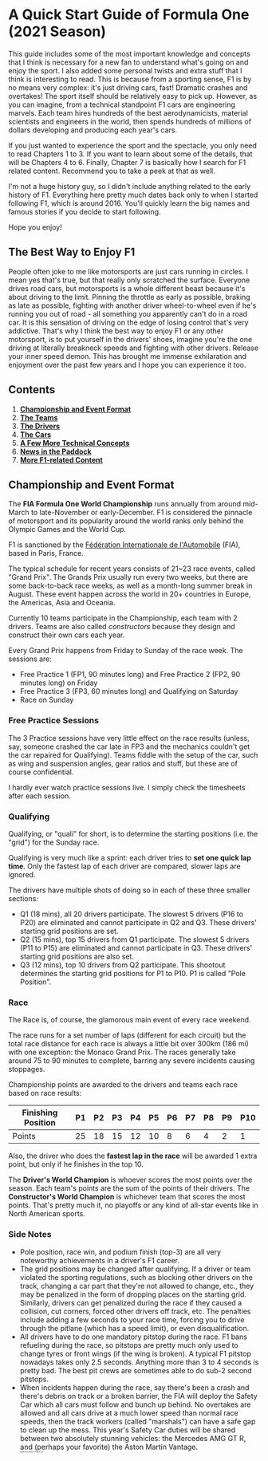 # A Quick Start Guide of Formula One (2021 Season)

This guide includes some of the most important knowledge and concepts that I think is necessary for a new fan to understand what's going on and enjoy the sport. I also added some personal twists and extra stuff that I think is interesting to read. This is because from a sporting sense, F1 is by no means very complex: it's just driving cars, fast! Dramatic crashes and overtakes! The sport itself should be relatively easy to pick up. However, as you can imagine, from a technical standpoint F1 cars are engineering marvels. Each team hires hundreds of the best aerodynamicists, material scientists and engineers in the world, then spends hundreds of millions of dollars developing and producing each year's cars.

If you just wanted to experience the sport and the spectacle, you only need to read Chapters 1 to 3. If you want to learn about some of the details, that will be Chapters 4 to 6. Finally, Chapter 7 is basically how I search for F1 related content. Recommend you to take a peek at that as well.

I'm not a huge history guy, so I didn't include anything related to the early history of F1. Everything here pretty much dates back only to when I started following F1, which is around 2016. You'll quickly learn the big names and famous stories if you decide to start following.

Hope you enjoy!

## The Best Way to Enjoy F1

People often joke to me like motorsports are just cars running in circles. I mean yes that's true, but that really only scratched the surface. Everyone drives road cars, but motorsports is a whole different beast because it's about driving to the limit. Pinning the throttle as early as possible, braking as late as possible, fighting with another driver wheel-to-wheel even if he's running you out of road - all something you apparently can't do in a road car. It is this sensation of driving on the edge of losing control that's very addictive. That's why I think the best way to enjoy F1 or any other motorsport, is to put yourself in the drivers' shoes, imagine you're the one driving at literally breakneck speeds and fighting with other drivers. Release your inner speed demon. This has brought me immense exhilaration and enjoyment over the past few years and I hope you can experience it too.

## Contents

1. [**Championship and Event Format**](#championship-and-event-format)
3. [**The Teams**](#the-teams)
4. [**The Drivers**](#the-drivers)
4. [**The Cars**](#the-cars)
6. [**A Few More Technical Concepts**](#more-technical-concepts)
7. [**News in the Paddock**](#news-in-the-paddock)
8. [**More F1-related Content**](#more-f1-related-content)

## Championship and Event Format

The **FIA Formula One World Championship** runs annually from around mid-March to late-November or early-December. F1 is considered the pinnacle of motorsport and its popularity around the world ranks only behind the Olympic Games and the World Cup.

F1 is sanctioned by the [Fédération Internationale de l'Automobile](https://en.wikipedia.org/wiki/Fédération_Internationale_de_l'Automobile) (FIA), based in Paris, France.

The typical schedule for recent years consists of 21~23 race events, called "Grand Prix". The Grands Prix usually run every two weeks, but there are some back-to-back race weeks, as well as a month-long summer break in August. These event happen across the world in 20+ countries in Europe, the Americas, Asia and Oceania.

Currently 10 teams participate in the Championship, each team with 2 drivers. Teams are also called *constructors* because they design and construct their own cars each year.

Every Grand Prix happens from Friday to Sunday of the race week. The sessions are:

- Free Practice 1 (FP1, 90 minutes long) and Free Practice 2 (FP2, 90 minutes long) on Friday
- Free Practice 3 (FP3, 60 minutes long) and Qualifying on Saturday
- Race on Sunday

### Free Practice Sessions

The 3 Practice sessions have very little effect on the race results (unless, say, someone crashed the car late in FP3 and the mechanics couldn't get the car repaired for Qualifying). Teams fiddle with the setup of the car, such as wing and suspension angles, gear ratios and stuff, but these are of course confidential.

I hardly ever watch practice sessions live. I simply check the timesheets after each session.

### Qualifying

Qualifying, or "quali" for short, is to determine the starting positions (i.e. the "grid") for the Sunday race.

Qualifying is very much like a sprint: each driver tries to **set one quick lap time**. Only the fastest lap of each driver are compared, slower laps are ignored.

The drivers have multiple shots of doing so in each of these three smaller sections:

- Q1 (18 mins), all 20 drivers participate. The slowest 5 drivers (P16 to P20) are eliminated and cannot participate in Q2 and Q3. These drivers' starting grid positions are set.
- Q2 (15 mins), top 15 drivers from Q1 participate. The slowest 5 drivers (P11 to P15) are eliminated and cannot participate in Q3. These drivers' starting grid positions are also set.
- Q3 (12 mins), top 10 drivers from Q2 participate. This shootout determines the starting grid positions for P1 to P10. P1 is called "Pole Position".

### Race

The Race is, of course, the glamorous main event of every race weekend.

The race runs for a set number of laps (different for each circuit) but the total race distance for each race is always a little bit over 300km (186 mi) with one exception: the Monaco Grand Prix. The races generally take around 75 to 90 minutes to complete, barring any severe incidents causing stoppages.

Championship points are awarded to the drivers and teams each race based on race results:

| Finishing Position | P1   | P2   | P3   | P4   | P5   | P6   | P7   | P8   | P9   | P10  |
| ------------------ | ---- | ---- | ---- | ---- | ---- | ---- | ---- | ---- | ---- | ---- |
| Points             | 25   | 18   | 15   | 12   | 10   | 8    | 6    | 4    | 2    | 1    |

Also, the driver who does the **fastest lap in the race** will be awarded 1 extra point, but only if he finishes in the top 10.

The **Driver's World Champion** is whoever scores the most points over the season. Each team's points are the sum of the points of their drivers. The **Constructor's World Champion** is whichever team that scores the most points. That's pretty much it, no playoffs or any kind of all-star events like in North American sports.

### Side Notes

* Pole position, race win, and podium finish (top-3) are all very noteworthy achievements in a driver's F1 career.
* The grid positions may be changed after qualifying. If a driver or team violated the sporting regulations, such as blocking other drivers on the track, changing a car part that they're not allowed to change, etc., they may be penalized in the form of dropping places on the starting grid. Similarly, drivers can get penalized during the race if they caused a collision, cut corners, forced other drivers off track, etc. The penalties include adding a few seconds to your race time, forcing you to drive through the pitlane (which has a speed limit), or even disqualification.
* All drivers have to do one mandatory pitstop during the race. F1 bans refueling during the race, so pitstops are pretty much only used to change tyres or front wings (if the wing is broken). A typical F1 pitstop nowadays takes only 2.5 seconds. Anything more than 3 to 4 seconds is pretty bad. The best pit crews are sometimes able to do sub-2 second pitstops.
* When incidents happen during the race, say there's been a crash and there's debris on track or a broken barrier, the FIA will deploy the Safety Car which all cars must follow and bunch up behind. No overtakes are allowed and all cars drive at a much lower speed than normal race speeds, then the track workers (called "marshals") can have a safe gap to clean up the mess. This year's Safety Car duties will be shared between two absolutely stunning vehicles: the Mercedes AMG GT R, and (perhaps your favorite) the Aston Martin Vantage.  
  <img src="./pics/safetycar1.jpg" alt="Mercedes AMG GT R Safety Car" style="zoom: 20%; width:50%;" />  
  <img src=".\pics\safetycar2.jpg" alt="Aston Martin DBX" style="zoom: 20%; width:50%;" />

## The Teams

The 10 teams are, of course, where all the stories revolve around. There are the famous ones with a long history such as Ferrari and McLaren, and newcomers (relatively speaking) like Red Bull and Haas. Here is a quick rundown of all the teams.

### The Big Three

#### Mercedes

![Mercedes-AMG F1 W12 E Performance](./pics/mercedes.jpg){ zoom: 20%; width: 50%;}

Drivers for 2021: [Lewis Hamilton (#44)](#lewis-hamilton-44), [Valtteri Bottas (#77)](#valtteri-bottas-77)

2020 Constructor's Standing: 1st

The all-conquering, dominant Mercedes team has been the team to beat for the past few years. They are double World Champions (Constructor and Driver) 7 seasons in a row (2014-2020), and are still favorites coming into the 2021 season. They have a superb team that developed the best power units and fastest cars of this era. They have Lewis Hamilton, one of the best drivers in F1 history, to drive for them. It's *almost* like they are unbeatable, since they hardly make any mistakes during the race. However, in the past couple of seasons, a trend seems to be developing that when they actually do make mistakes, they make huge ones, which produced several truly thrilling and memorable races (['19 German GP](https://www.youtube.com/watch?v=RYHQmBULhLc), ['20 Italian GP](https://www.youtube.com/watch?v=TB5yhZdF8SI), ['20 Sakhir GP](https://www.youtube.com/watch?v=H0zwR2drgV4)). As their lovable German team principal Toto Wolff would say, "[a colossal f**k-up](https://www.youtube.com/watch?v=CmffVyNMS6w)".

Because of their dominance (and maybe also their black livery) they are often seen as the villains and antagonists that everyone wants to beat.

#### Ferrari

![Scuderia Ferrari SF21](./pics/ferrari.jpg){ zoom: 20%; width: 50%;}

Drivers for 2021: [Charles Leclerc (#16)](#charles-leclerc-16), Carlos Sainz Jr. (#55)

2020 Constructor's Standing: 6th

The famous red car. Ferrari is the team with the longest history in F1, and also the most success. It's often said that other teams such as Mercedes participate in F1 to help advertise and sell their road cars, but Ferrari sells road cars to fund their participation in F1. Such is their dedication to the sport over the many decades. However, for the past dozen years they have not had Championship success. They won their last Driver's and Constructor's Champion all the way back in 2007. They were usually able to stay Top-3 in the Constructor's standings, and were even able to challenge Mercedes from 2017 to 2019, but a series of driver errors and strategic mistakes during the race sank their championship hopes. Fans joke that it's all part of the "Ferrari master plan".

2020 Season wasn't kind to them as their car performance dropped significantly, mostly because they broke regulations with their power unit and got caught. It's difficult to see them return to Top-3 in 2021, but their fans (called the "Tifosi") are still extremely passionate as always.

#### Red Bull Racing

![Red Bull Racing RB16B](./pics/rbr.jpg){ zoom: 20%; width: 50%;}

Drivers for 2021: [Max Verstappen (#33)](#max-verstappen-33), [Sergio Perez (#11)](#sergio-perez-11)

2020 Constructor's Standing: 2nd

My favorite team in F1. They are the fun-loving cool guys and mavericks of the F1 grid. Funded by a "fizzy drinks" company, not a lot of people thought they would succeed when they joined F1 in 2005, but they did, winning 4 consecutive double World Champions from 2010 to 2013. Like Ferrari, they were able to stay competitive over the years. They were unable to challenge Mercedes recently, mostly because of weaker power units, which is not their fault because they did not develop the PUs (more on that [later](#power-unit)). Even with a weaker car, they are able to grab race wins from Mercedes or Ferrari because of their excellent execution during the race. They also have a very good young driver's development program which produced multiple F1 superstars currently on the grid (Verstappen, Vettel, Ricciardo).

### The Midfield

#### McLaren

![McLaren MCL35M](./pics/mclaren.jpg){ zoom: 20%; width: 50%;}

Drivers for 2021: [Daniel Ricciardo (#3)](#daniel-ricciardo-3), [Lando Norris (#4)](#lando-norris-4)

2020 Constructor's Standings: 3rd

McLaren is also one of the more historical teams in F1. Senna, Lewis Hamilton and many other Championship-winning drivers used to drive for them. They've had a few really tough years around 2015-2018, but thanks to a major shake up in the team and driver changes, they recovered their form in the past two seasons and should continue to improve this year. They currently have arguably the most popular driver line up in Ricciardo and Norris. Both drivers are very funny and lovable, and able to get the job done on track. I consider McLaren my second favorite team and always love to see them succeed.

#### Aston Martin

![Aston Martin AMR21](./pics/amr.jpeg){ zoom: 20%; width: 50%;}

Drivers for 2021: [Sebastian Vettel (#5)](#sebastian-vettel-5), Lance Stroll (#18)

2020 Constructor's Standings: 4th

The newly re-branded Aston Martin team gone through several ownership changes recently. Previously called Force India (owned by an Indian businessman), then Racing Point for the past couple of seasons after Canadian billionaire Lawrence Stroll took over. Lawrence Stroll then became a major shareholder of the Aston Martin company and decided to turn the Racing Point team into this Aston Martin team.

They have mostly been a decent midfield team, occasionally able to pick up a few podiums. In 2020 they suddenly became quite competitive, but people are quick to notice they borrowed or copied a lot of the design concepts from the 2019 championship-winning Mercedes, earning them a rather funny name of "Tracing Point". They brought in 4-time World Champion, veteran driver Sebastian Vettel for this season, competing alongside Lance Stroll who is the son of Lawrence Stroll. Technically Lance's billionaire dad bought him this F1 seat, but I think Lance is actually an okay driver and people are sometimes too harsh on him.

#### Alpine

![Alpine A521](./pics/alpine.jpg){ zoom: 20%; width: 50%;}

Drivers for 2021: [Fernando Alonso (#14)](#fernando-alonso-14), Esteban Ocon (#31)

2020 Constructor's Standings: 5th

Alpine (pronounced *al-PEEN*) is basically Renault. They have been called Renault for most of their history, and only changed the name this year to promote Renault's sports car brand Alpine.

They have had occasional championship success over the years, most notably in 2005-2006 with Fernando Alonso, but most of the time just a midfield team, not too good and not too bad. They should remain in the midfield in 2021.

The one thing I'm really looking forward about Alpine is Guanyu Zhou, a young Chinese driver from Shanghai, is the top prospect in their development system. Zhou currently races in Formula 2, the lower level feeder series of F1. Seems like Alpine is quite determined to get him into F1 in the next few years, because Zhou is a pretty decent driver and can bring tons of sponsor money from China.

#### AlphaTauri

![AlphaTauri AT02](./pics/alphatauri.jpg){ zoom: 20%; width: 50%;}

Drivers for 2021: [Pierre Gasly (#10)](#pierre-gasly-10), Yuki Tsunoda (#22)

2020 Constructor's Standings: 7th

AlphaTauri is also owned by the Red Bull group. It is previously called Toro Rosso, which is just "Red Bull" in Italian (the team is based in Faenza, Italy). They can be considered as the junior team to Red Bull. They would put young drivers who graduated from their development program into AT first, and promote to Red Bull if they performed well. Gasly and Tsunoda are both from Red Bull's development program. However, since they are still different teams, Red Bull and AT develop their cars separately, but they do share the same engine manufacturer: Honda. AT (and Toro Rosso previously) never had any championship success. The best they ever did in the Constructor's standings is 6th, but that's not their main purpose anyway. They did have two miracle race wins which are really great stories (['08 Italian GP](https://www.youtube.com/watch?v=03sUrwIBQb0), ['20 Italian GP](https://www.youtube.com/watch?v=TB5yhZdF8SI)), both are their home races too!

### The Backmarkers

#### Alfa Romeo

![Alfa Romeo C41](./pics/alfa.jpg){ zoom: 20%; width: 50%;}

Drivers for 2021: [Kimi Raikkonen (#7)](#kimi-raikkonen-7), Antonio Giovinazzi (#99)

2020 Constructor's Standings: 8th

Alfa Romeo is not the biggest name in F1 and they've not had any championships in the not-so-many seasons they participated. They often run close to the back of the field and are not too much of a focus for the TV cameras. I don't know much about them, but they do have a really pretty livery and a very popular driver Kimi Raikkonen.

#### Haas

![Haas VF-21](./pics/haas.jpg){ zoom: 20%; width: 50%;}

Drivers for 2021: Mick Schumacher (#47), Nikita Mazepin (#9)

2020 Constructor's Standings: 9th

Looking at this huge Russian flag livery you really wouldn't believe me that Haas is an American F1 team, but it is. It's owned by Gene Haas who runs Haas Automation. Haas only has 5 years of history and has not been very successful, but that's not the major talking point about this team. Their previous drivers are constantly fighting each other, creating much drama and tension. They have a comically bad-tempered team principal who curses all the time (examples [1](https://www.youtube.com/watch?v=W5WVVls74mI) and [2](https://www.youtube.com/watch?v=q6dFnuqHY10)). They have been involved in a couple of really shady sponsorship deals. This year they are going with two rookie drivers which is usually not the best thing to do. Mick Schumacher is the son of the great Michael Schumacher and everybody loves him. Mazepin however, is quite the d*ckhead to say the least, but he is the one bringing all the Russian money which influenced the color scheme of the car. Just... a very weird team, not very easy to root for them.

#### Williams

<img src="./pics/williams.jpg" width="50%" height="50%">

Drivers for 2021: [George Russell (#63)](#george-russell-63), Nicholas Latifi (#6)

2020 Constructor's Standings: 10th

Williams is a very special case. They have a very long and successful history in F1 and is loved by lots of fans. They are THE very last family-run, traditional team in F1. British businessman Frank Williams established the team in 1977, then the Williams family ran the team for more than 40 years until August of last year, when investment firm Dorilton Capital acquired the team. The new owners continue to use the Williams name, but the family is no longer involved. Their struggles in recent years have been due to financial losses and insufficient funding from the family, when every other team is bringing in huge investments from outside of F1.

They never even once finished in the top-10 during a race in 2020, ending the season with exactly 0 points, which is rather sad for such a historical team. Everyone wants to see them do well, but they still need quite a lot of time to get back on their feet again.

## The Drivers

### Lewis Hamilton (#44)



Nationality: British  

Age: 36  

Drives for: Mercedes

Very much the GOAT no matter how you look at it. He's already got the most pole positions (98) and race wins (95) in F1 history. He's tied with Michael Schumacher for the most Driver Championships (7) and very likely to break this record in 2021. His one-lap (quali) ability is unrivaled, sometimes seemingly able to "outdrive" what the car is capable of. He hardly makes any mistakes in the race and is literally the god in wet conditions.  

He's currently the only Black driver on the F1 grid.

### Valtteri Bottas (#77)

Nationality: Finnish  

Age: 31  

Drives for: Mercedes  

A man of few words or emotions, and a very decent driver that gets the job done. Not good enough nor consistent enough to challenge his GOAT teammate for the whole year. Can maybe pick up a few pole positions and race wins every season because of the dominant Mercedes car.  

### Max Verstappen (#33)

Nationality: Dutch 

Age: 23  

Drives for: Red Bull Racing

My favorite driver on the grid. Extremely fierce and talented. Widely considered to be the only driver that could challenge Hamilton in equal machinery. At such a young age he already has 10 race wins under his belt, all while driving only the 2nd or 3rd best car.

The guy's so incredibly talented that he went from karting to a full-time F1 drive in a little bit more than a year, which is absolutely ridiculous. He used to be quite impetuous and had a lot of incidents before 2018 but these few years saw him become a much more mature driver, but no less exciting.

> His dad, Jos Verstappen, also drove in F1 and was briefly teammates with Michael Schumacher.
>
> He was promoted from Toro Rosso (i.e. the current AlphaTauri) to Red Bull midway in 2016 and immediately went on to win his first race ([2016 Spanish GP](https://www.youtube.com/watch?v=hohuswdeznA)) with Red Bull. Truly remarkable.
>
> He may have the craziest fan base of any driver. You can see huge groups of his fans wearing the Dutch orange color in every single race. He even has dedicated grandstands in some GPs.
>
> Some of his race highlights that I still watch over and over again: ['16 Brazil](https://www.youtube.com/watch?v=JO3q69x2sXA), ['19 Austria](https://www.youtube.com/watch?v=Q3L7WzpAsjY), ['19 Brazil](https://www.youtube.com/watch?v=3WZeoOkMf0Y).

## The Cars

<img src=".\pics\car_diagram.jpeg" alt="F1 Car" style="zoom:50%; width:50%;" />

Formula 1 cars are insanely complex and powerful machines. A couple of quick facts:

* F1 cars are able to accelerate from 0 to 100 mph and come to a full stop in only 4 to 5 seconds. They are able to reach max speeds of 230mph.
* F1 cars are so aerodynamic and generate so much [downforce](#downforce-and-dirty-air) that they can (theoretically) drive upside down when up to speed. Nobody ever tested this though, for obvious reasons.

Alright, moving on to the different parts of the car.

### Power Unit

The current F1 power units are 1.6-liter V6 hybrid turbocharged engines. These engines are capable of outputting 900hp, plus an additional 160hp generated by electrical components. The engines idle at around 6000 rpm and reaches a top of 15000 rpm.

The mechanical part of the power unit includes the internal combustion engine and the turbocharger. The electrical part includes an energy recovery system to harvest energy from. The harvested electrical energy is stored in an energy storage (ES), basically the battery, and deployed when the driver needs an extra boost. The control electronics (CE) are also considered part of the power unit.

The power unit is the single most expensive part on the car, costing over $10 million to produce (not development costs!). Due to the significance of power units to the performance of the car, this era (2014-present) where these power units are used is called the **"turbo hybrid era"**. Mercedes dominated this era by having the best power unit on the grid.

Not all teams develop their own PU. There are only 4 engine manufacturers. Teams that develop their own engines are called "works teams". Other teams that buy the power units and use them are "customer teams". Currently, the engine manufacturers and their customers are:

* Mercedes --- Works team: Mercedes; Customer teams: Aston Martin, McLaren, Williams.
* Ferrari --- Works team: Ferrari; Customer teams: Haas, Alfa Romeo.
* Renault --- Works team: Alpine; No customer team.
* Honda --- Developed externally by Honda R&D; Customer teams: Red Bull, AlphaTauri.

A general ranking of engine performances: Mercedes > Ferrari = Renault > Honda. Mercedes engine has always been really good. Ferrari engine regressed compared to a few years ago. Renault and Honda engines has shown improvement and I think their performances are not too far away from Ferrari.

### Tyres

### Bodywork

DRS is a moveable flap in the rear wing that can be triggered to open on specific parts of the track (called DRS zones, usually placed on long straights, out of cornering sections). If the gap between two cars is less than 1 second when approaching the DRS zone, the following car is allowed to use DRS. 

## More Technical Concepts

Here are some of the more technical concepts in F1 racing. You can read it if you're curious but it's not absolutely necessary if you just want to understand what's going on and enjoy the race.

### Slipstreaming

Slipstreaming is the act of closely following another car on the straights. You know how the leading car punches a hole in the air so there's less drag for the following car. The following car can get into the slipstream to gain a bit more speed, but there's this issue below ↓

### Downforce and "Dirty Air"

F1 cars require downforce to be able to get around corners. This is the aerodynamic force generated by the wings and other body parts when at high speeds to push the car against the ground so the tyre rubber can work its magic. It is exactly the same principle as the wings of an airplane, just flipped on its back.
Following the car too closely causes the air flow around the car to be disrupted (the air being "dirty") so it loses downforce, which severely affects cornering and braking performance. F1 introduced DRS to try to solve this problem.

### More on DRS

F1 introduced the DRS to mitigate this loss of downforce and to somehow "make up" for lost time in the corners. When DRS is open, air can pass **through** the rear wing instead of **over** it, thus reducing drag. This creates a bit of extra speed (in addition to slipstreaming) for the following car so it can attack the car ahead.

### Understeer and Oversteer

Understeer is when the car doesn't turn into corners very well and runs wide. This is usually associated with the lack of front downforce.

Oversteer is when the car turns too much into a corner and the back end becomes unstable or even swings around. This is usually associated with the lack of rear downforce.

You can set up the wing angles to be steeper to increase downforce at the front or at the back, but then it sacrifices speed on the straights, because a steeper wing angle apparently blocks airflow and creates drag.

### Race Strategy Basics

- Undercut  
  Imagine you are stuck behind your rival and couldn't overtake him. You decide to pit **earlier** than your rival, come out with a fresh set of tyres, do a blisteringly fast lap while your rival is struggling on older tyres, and when he eventually does a pitstop you are already in front of him. So you swapped places with him without an on-track overtake.
- Overcut  
  Basically the reverse of undercut. You're stuck behind your rival and couldn't overtake him. You decide to pit **later** than your rival. Your rival does his pitstop but couldn't get the new tyres to work immediately, but you managed to squeeze out the final bits of performance on your used set of tyres, so when you eventually complete your pitstop, the lap time differences allowed you to get ahead of your rival without an on-track overtake.

I believe undercuts are generally much more common, mainly because old tyres are generally supposed to be slower than new tyres, but there are lots of factors that affect tyre performance so it's not always the case.

## News in the Paddock

Just a bit of recent news to let you know what everyone in the paddock is talking about:

- Arguably the biggest news: F1 will introduce a big overhaul of technical regulations for next season (2022). The cars will look [quite different](https://www.formula1.com/en/latest/article.fia-announce-new-f1-regulations-to-be-delayed-until-2022.1lwtaLmpNcQd0z9SnMEyK8.html). This is mainly to close the performance gaps between the teams and improve the quality of racing. Additionally, 
- In the 2021 Season, F1 will trial what's called "sprint qualifying" for three GPs this year. Basically, they want to try out a 1/3 race (100km) to replace traditional qualifying [as previously described](#qualifying).
- Honda will quit F1 after the 2021 season. Red Bull has acquired their engine business to form Red Bull Powertrain, so they can technically be considered as a works team.

## More F1-related Content

- Obviously, [r/formula1](https://www.reddit.com/r/formula1/). (Also maybe, [r/formuladank](https://www.reddit.com/r/formuladank/))
- The Netflix show [Drive to Survive](https://www.netflix.com/title/80204890) has attracted a large number of new fans from the US recently. It's really well made, in fact the only reason I subscribe to Netflix for 1 month every year. There's quite a lot of drama, although also some forced and manufactured drama. It covers many more interesting characters and stories in the paddock than what I can include in this guide. All in all a very good show. Season 3 premieres on March 19.
- The official [F1 YouTube Channel](https://www.youtube.com/user/Formula1) is awesome. You got the multi-million dollar production quality, and also the interesting content that fans want to see.
- YouTuber [Chain Bear](https://www.youtube.com/user/chainbearf1) has great videos explaining how everything works in F1, including the technical stuff, race strategy, etc. Love it.
- For all sorts of funny hijinks, go to [Out of Context F1](https://www.youtube.com/channel/UCeL5SSTtkr7xEePMzqHaqZA).
- Some pretty reliable websites and media outlets: [Autosport.com](https://www.autosport.com/), [The Race](https://the-race.com/), [RaceFans.net](https://www.racefans.net/), [Motorsport.com](https://www.motorsport.com/), to name a few. Some articles have paywalls.

